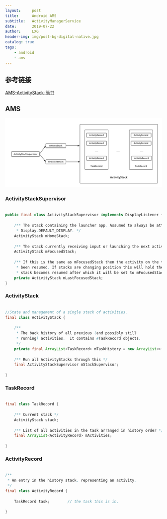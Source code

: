 ```yaml
---
layout:     post
title:      Android AMS
subtitle:   ActivityManagerService
date:       2019-07-22
author:     LXG
header-img: img/post-bg-digital-native.jpg
catalog: true
tags:
    - android
    - ams
---
```


## 参考链接

[AMS-ActivityStack-简书](https://www.jianshu.com/p/94816e52cd77)

## AMS

![ams_activity_stack](/images/ams/ams_activity_stack.png)

### ActivityStackSupervisor

```java

public final class ActivityStackSupervisor implements DisplayListener {

    /** The stack containing the launcher app. Assumed to always be attached to
     * Display.DEFAULT_DISPLAY. */
    ActivityStack mHomeStack;

    /** The stack currently receiving input or launching the next activity. */
    ActivityStack mFocusedStack;

    /** If this is the same as mFocusedStack then the activity on the top of the focused stack has
     * been resumed. If stacks are changing position this will hold the old stack until the new
     * stack becomes resumed after which it will be set to mFocusedStack. */
    private ActivityStack mLastFocusedStack;
}

```


### ActivityStack

```java

//State and management of a single stack of activities.
final class ActivityStack {

    /**
     * The back history of all previous (and possibly still
     * running) activities.  It contains #TaskRecord objects.
     */
    private final ArrayList<TaskRecord> mTaskHistory = new ArrayList<>();

    /** Run all ActivityStacks through this */
    final ActivityStackSupervisor mStackSupervisor;

}

```

### TaskRecord

```java

final class TaskRecord {

    /** Current stack */
    ActivityStack stack;

    /** List of all activities in the task arranged in history order */
    final ArrayList<ActivityRecord> mActivities;

}

```

### ActivityRecord

```java

/**
 * An entry in the history stack, representing an activity.
 */
final class ActivityRecord {

    TaskRecord task;        // the task this is in.

}

```


